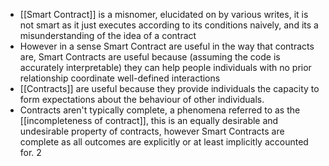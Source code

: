 - [[Smart Contract]] is a misnomer, elucidated on by various writes, it is not smart as it just executes according to its conditions naively, and its a misunderstanding of the idea of a contract 
- However in a sense Smart Contract are useful in the way that contracts are, Smart Contracts are useful because (assuming the code is accurately interpretable) they can help people individuals with no prior relationship coordinate well-defined interactions 
- [[Contracts]] are useful because they provide individuals the capacity to form expectations about the behaviour of other individuals. 
- Contracts aren't typically complete, a phenomena referred to as the [[incompleteness of contract]], this is an equally desirable and undesirable property of contracts, however Smart Contracts are complete as all outcomes are explicitly or at least implicitly accounted for. 2